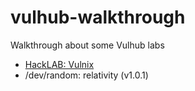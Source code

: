 # vulhub-walkthrough

Walkthrough about some Vulhub labs

- [HackLAB: Vulnix](https://github.com/tesslamx/vulhub-walkthrough/tree/master/HackLAB%20-%20Vulnix)
- /dev/random: relativity (v1.0.1)
